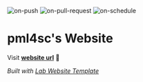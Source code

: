
  ![on-push](../../actions/workflows/on-push.yaml/badge.svg)
  ![on-pull-request](../../actions/workflows/on-pull-request.yaml/badge.svg)
  ![on-schedule](../../actions/workflows/on-schedule.yaml/badge.svg)

  # pml4sc's Website

  Visit **[website url](#)** 🚀

  _Built with [Lab Website Template](https://greene-lab.gitbook.io/lab-website-template-docs)_
